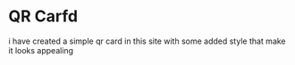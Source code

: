 # QR Carfd 
i have created a simple qr card in this site with some added style that make it looks appealing 

